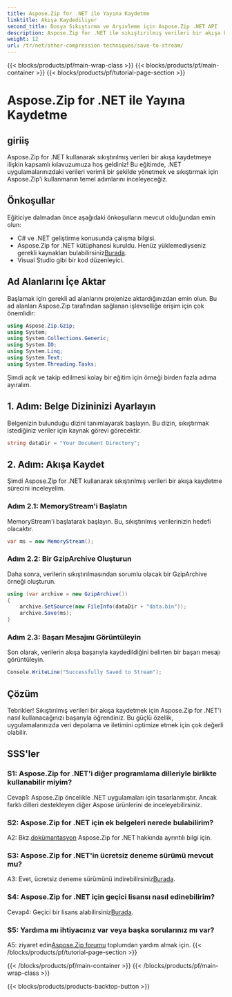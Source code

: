 ```yaml
---
title: Aspose.Zip for .NET ile Yayına Kaydetme
linktitle: Akışa Kaydediliyor
second_title: Dosya Sıkıştırma ve Arşivleme için Aspose.Zip .NET API
description: Aspose.Zip for .NET ile sıkıştırılmış verileri bir akışa kaydetmeyi öğrenin. Bu adım adım kılavuzla .NET geliştirme becerilerinizi geliştirin.
weight: 12
url: /tr/net/other-compression-techniques/save-to-stream/
---
```


{{< blocks/products/pf/main-wrap-class >}}
{{< blocks/products/pf/main-container >}}
{{< blocks/products/pf/tutorial-page-section >}}

# Aspose.Zip for .NET ile Yayına Kaydetme

## giriiş

Aspose.Zip for .NET kullanarak sıkıştırılmış verileri bir akışa kaydetmeye ilişkin kapsamlı kılavuzumuza hoş geldiniz! Bu eğitimde, .NET uygulamalarınızdaki verileri verimli bir şekilde yönetmek ve sıkıştırmak için Aspose.Zip'i kullanmanın temel adımlarını inceleyeceğiz.

## Önkoşullar

Eğiticiye dalmadan önce aşağıdaki önkoşulların mevcut olduğundan emin olun:

- C# ve .NET geliştirme konusunda çalışma bilgisi.
-  Aspose.Zip for .NET kütüphanesi kuruldu. Henüz yüklemediyseniz gerekli kaynakları bulabilirsiniz[Burada](https://releases.aspose.com/zip/net/).
- Visual Studio gibi bir kod düzenleyici.

## Ad Alanlarını İçe Aktar

Başlamak için gerekli ad alanlarını projenize aktardığınızdan emin olun. Bu ad alanları Aspose.Zip tarafından sağlanan işlevselliğe erişim için çok önemlidir:

```csharp
using Aspose.Zip.Gzip;
using System;
using System.Collections.Generic;
using System.IO;
using System.Linq;
using System.Text;
using System.Threading.Tasks;
```

Şimdi açık ve takip edilmesi kolay bir eğitim için örneği birden fazla adıma ayıralım.

## 1. Adım: Belge Dizininizi Ayarlayın

Belgenizin bulunduğu dizini tanımlayarak başlayın. Bu dizin, sıkıştırmak istediğiniz veriler için kaynak görevi görecektir.

```csharp
string dataDir = "Your Document Directory";
```

## 2. Adım: Akışa Kaydet

Şimdi Aspose.Zip for .NET kullanarak sıkıştırılmış verileri bir akışa kaydetme sürecini inceleyelim.

### Adım 2.1: MemoryStream'i Başlatın

MemoryStream'i başlatarak başlayın. Bu, sıkıştırılmış verilerinizin hedefi olacaktır.

```csharp
var ms = new MemoryStream();
```

### Adım 2.2: Bir GzipArchive Oluşturun

Daha sonra, verilerin sıkıştırılmasından sorumlu olacak bir GzipArchive örneği oluşturun.

```csharp
using (var archive = new GzipArchive())
{
    archive.SetSource(new FileInfo(dataDir + "data.bin"));
    archive.Save(ms);
}
```

### Adım 2.3: Başarı Mesajını Görüntüleyin

Son olarak, verilerin akışa başarıyla kaydedildiğini belirten bir başarı mesajı görüntüleyin.

```csharp
Console.WriteLine("Successfully Saved to Stream");
```

## Çözüm

Tebrikler! Sıkıştırılmış verileri bir akışa kaydetmek için Aspose.Zip for .NET'i nasıl kullanacağınızı başarıyla öğrendiniz. Bu güçlü özellik, uygulamalarınızda veri depolama ve iletimini optimize etmek için çok değerli olabilir.

## SSS'ler

### S1: Aspose.Zip for .NET'i diğer programlama dilleriyle birlikte kullanabilir miyim?

Cevap1: Aspose.Zip öncelikle .NET uygulamaları için tasarlanmıştır. Ancak farklı dilleri destekleyen diğer Aspose ürünlerini de inceleyebilirsiniz.

### S2: Aspose.Zip for .NET için ek belgeleri nerede bulabilirim?

 A2: Bkz.[dokümantasyon](https://reference.aspose.com/zip/net/) Aspose.Zip for .NET hakkında ayrıntılı bilgi için.

### S3: Aspose.Zip for .NET'in ücretsiz deneme sürümü mevcut mu?

 A3: Evet, ücretsiz deneme sürümünü indirebilirsiniz[Burada](https://releases.aspose.com/).

### S4: Aspose.Zip for .NET için geçici lisansı nasıl edinebilirim?

 Cevap4: Geçici bir lisans alabilirsiniz[Burada](https://purchase.aspose.com/temporary-license/).

### S5: Yardıma mı ihtiyacınız var veya başka sorularınız mı var?

 A5: ziyaret edin[Aspose.Zip forumu](https://forum.aspose.com/c/zip/37) toplumdan yardım almak için.
{{< /blocks/products/pf/tutorial-page-section >}}

{{< /blocks/products/pf/main-container >}}
{{< /blocks/products/pf/main-wrap-class >}}

{{< blocks/products/products-backtop-button >}}
